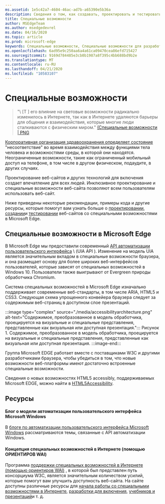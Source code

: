 ```yaml
---
ms.assetid: 1e5c42a7-4604-46ac-ad7b-a65390e5b36a
description: Сведения о том, как создавать, проектировать и тестировать веб-сайты со специальными возможностями в Microsoft Edge.
title: Специальные возможности
author: MSEdgeTeam
ms.author: msedgedevrel
ms.date: 04/16/2020
ms.topic: article
ms.prod: microsoft-edge
keywords: Специальные возможности, Специальные возможности для разработчиков, доступные веб-сайты, EDGE, веб-разработка, ARIA, разработчик, модель автоматизации пользовательского интерфейса
ms.openlocfilehash: 6ad95e9c250aa6a4a61ca09470cea86efd715427
ms.sourcegitcommit: 9169d784485e3cb0b1987a8f395c4bb688bd9b2e
ms.translationtype: MT
ms.contentlocale: ru-RU
ms.lasthandoff: 04/21/2020
ms.locfileid: "10583107"
---
```

# Специальные возможности  

> "\ [T \] его влияние на световые возможности радикально изменилось в Интернете, так как в Интернете удаляются барьеры для общения и взаимодействия, которые многие люди сталкиваются с физическим миром." [(Специальные возможности | PNG][W3CAccessibility]  

[Корпоративная организация здравоохранения определяет состояние][WHODisabilities] "несоответствие" во время взаимодействия между функциями тела человека и возможностями среды, в которой они находятся.  Неограниченные возможности, такие как ограниченный мобильный доступ на телефоне, в том числе в другом физическом, подаудите, в других случаях.  

Проектирование веб-сайтов и других технологий для включения создает впечатление для всех людей.  Инклюзивное проектирование и специальные возможности веб-сайта позволяют всем пользователям использовать веб-сайт.  

Ниже приведены некоторые рекомендации, примеры кода и другие ресурсы, которые помогут вам узнать больше о [проектировании][AccessibilityDesign], [создании][AccessibilityBuild]и [тестировании][AccessibilityTest] веб-сайтов со специальными возможностями в Microsoft Edge.  

## Специальные возможности в Microsoft Edge  

В Microsoft Edge мы предоставили современный [API автоматизации пользовательского интерфейса][WindowsWin32AutoEntryui] \ (UIA API \).  Изменение на модель UIA является значительным вкладом в специальные возможности браузера, и она размещает основу для более широких веб-интерфейсов пользователей, которые зависят от специальных возможностей в Windows 10.  Пользователи также выигрывают от Evergreen природы обработчика Chromium.  

Система специальных возможностей в Microsoft Edge изначально поддерживает современные веб-стандарты, в том числе ARIA, HTML5 и CSS3.  Следующая схема упрощенного конвейера браузера следует за содержимым веб-страниц в доступном слое презентаций.  

:::image type="complex" source="./media/accessibilityarchitecture.png" alt-text="Содержимое, преобразованное в модель обработчика, проецируется на визуальные и специальные представления, представленные как визуальная или доступная презентация.":::
   Рисунок 1.  Содержимое, преобразованное в модель обработчика, проецируется на визуальные и специальные представления, представленные как визуальная или доступная презентация.
:::image-end:::

<!--![Figure 1.  Content transformed to the engine model is projected into visual and accessibility views that are presented either as visual or accessible presentation][ImageAccessibilityArchitecture]  -->  

Группа Microsoft EDGE работает вместе с поставщиками W3C и другими разработчиками браузера, чтобы убедиться в том, что новые возможности веб-платформы имеют достаточно встроенные специальные возможности.  

Сведения о новых возможностях HTML5 accessibly, поддерживаемых Microsoft EDGE, можно найти в [HTML5Accessibility][HTML5Accessibility].  

## Ресурсы  

#### Блог о модели автоматизации пользовательского интерфейса Microsoft Windows  

В [блоге по автоматизации пользовательского интерфейса Microsoft Windows][ArchiveBlogsWinuiautomation] рассматриваются темы, связанные с API автоматизации Windows.  

#### Концепция специальных возможностей в Интернете (помощью ОРИЕНТИРОВ WAI)  

Программа [поддержки специальных возможностей в Интернете (помощью ориентиров WAI)][W3CWaiHome] , в которой был представлен путь консорциума W3C, является значительным количеством усилий, которые помогут вам улучшить доступность веб-сайта.  На сайте доступны различные ресурсы для [начала работы со специальными возможностями в Интернете][W3CWaiGettingstartedOverview], [разработки для включения][W3CWaiFundamentals], [учебников и презентаций][W3CWaiTeachAdvocate]и т. д.  


<!-- image links -->  

<!--[ImageAccessibilityArchitecture]: ./media/accessibilityarchitecture.png "Figure 1: Content transformed to the engine model is projected into visual and accessibility views that are presented either as visual or accessible presentation"  -->  

<!-- links -->  

[AccessibilityBuild]: ./accessibility/build.md "Создание общедоступных веб-сайтов"  
[AccessibilityDesign]: ./accessibility/design.md "Создание веб-сайтов со специальными возможностями"  
[AccessibilityTest]: ./accessibility/test.md "Тестирование специальных возможностей"  

[WindowsWin32AutoEntryui]: /windows/win32/winauto/entry-uiauto-win32 "Модель автоматизации пользовательского интерфейса"  

[ArchiveBlogsWinuiautomation]: /archive/blogs/winuiautomation/ "Блог о модели автоматизации пользовательского интерфейса Microsoft Windows"  

[HTML5Accessibility]: https://html5accessibility.com "Специальные возможности HTML5"  

[W3CAccessibility]: https://w3.org/standards/webdesign/accessibility "Специальные возможности | PNG"  
[W3CWaiFundamentals]: https://w3.org/wai/fundamentals/accessibility-intro "Общие сведения о специальных возможностях в Интернете | Инициатива веб-специальных возможностей (помощью ОРИЕНТИРОВ WAI) | PNG"  
[W3CWaiGettingstartedOverview]: https://w3.org/wai/gettingstarted/Overview "Приступая к работе: создание доступного веб-сайта | Инициатива веб-специальных возможностей (помощью ОРИЕНТИРОВ WAI) | PNG"  
[W3CWaiHome]: https://w3.org/wai "Инициатива веб-специальных возможностей (помощью ОРИЕНТИРОВ WAI) | PNG"  
[W3CWaiTeachAdvocate]: https://w3.org/wai/teach-advocate "Обзор и обучите | Инициатива веб-специальных возможностей (помощью ОРИЕНТИРОВ WAI) | PNG"  

[WHODisabilities]: https://who.int/topics/disabilities "Ограниченные | РАБОТНИК"  

